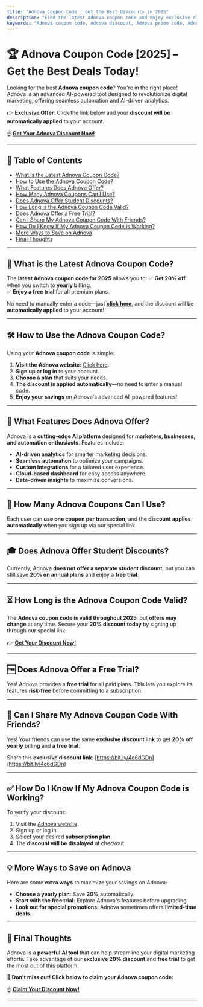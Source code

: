```yaml
---
title: "Adnova Coupon Code | Get the Best Discounts in 2025"
description: "Find the latest Adnova coupon code and enjoy exclusive discounts on premium plans. Get up to 20% off on annual subscriptions and a free trial for all paid plans!"
keywords: "Adnova coupon code, Adnova discount, Adnova promo code, Adnova deals, Adnova free trial"
---
```


# 🏆 Adnova Coupon Code [2025] – Get the Best Deals Today!

Looking for the best **Adnova coupon code**? You're in the right place! Adnova is an advanced AI-powered tool designed to revolutionize digital marketing, offering seamless automation and AI-driven analytics. 

👉 **Exclusive Offer**: Click the link below and your **discount will be automatically applied** to your account.

☝ **[Get Your Adnova Discount Now!](https://bit.ly/4c6dGDn)**

---

## 📌 Table of Contents
- [What is the Latest Adnova Coupon Code?](#what-is-the-latest-adnova-coupon-code)
- [How to Use the Adnova Coupon Code?](#how-to-use-the-adnova-coupon-code)
- [What Features Does Adnova Offer?](#what-features-does-adnova-offer)
- [How Many Adnova Coupons Can I Use?](#how-many-adnova-coupons-can-i-use)
- [Does Adnova Offer Student Discounts?](#does-adnova-offer-student-discounts)
- [How Long is the Adnova Coupon Code Valid?](#how-long-is-the-adnova-coupon-code-valid)
- [Does Adnova Offer a Free Trial?](#does-adnova-offer-a-free-trial)
- [Can I Share My Adnova Coupon Code With Friends?](#can-i-share-my-adnova-coupon-code-with-friends)
- [How Do I Know If My Adnova Coupon Code is Working?](#how-do-i-know-if-my-adnova-coupon-code-is-working)
- [More Ways to Save on Adnova](#more-ways-to-save-on-adnova)
- [Final Thoughts](#final-thoughts)

---

## 🎉 What is the Latest Adnova Coupon Code?
The **latest Adnova coupon code for 2025** allows you to:
✅ **Get 20% off** when you switch to **yearly billing**.  
✅ **Enjoy a free trial** for all premium plans.  

No need to manually enter a code—just **[click here](https://bit.ly/4c6dGDn)**, and the discount will be **automatically applied** to your account!

---

## 🛠 How to Use the Adnova Coupon Code?
Using your **Adnova coupon code** is simple:
1. **Visit the Adnova website**: [Click here](https://bit.ly/4c6dGDn).
2. **Sign up or log in** to your account.
3. **Choose a plan** that suits your needs.
4. **The discount is applied automatically**—no need to enter a manual code.
5. **Enjoy your savings** on Adnova's advanced AI-powered features!

---

## 🚀 What Features Does Adnova Offer?
Adnova is a **cutting-edge AI platform** designed for **marketers, businesses, and automation enthusiasts**. Features include:
- **AI-driven analytics** for smarter marketing decisions.
- **Seamless automation** to optimize your campaigns.
- **Custom integrations** for a tailored user experience.
- **Cloud-based dashboard** for easy access anywhere.
- **Data-driven insights** to maximize conversions.

---

## 🔢 How Many Adnova Coupons Can I Use?
Each user can **use one coupon per transaction**, and the **discount applies automatically** when you sign up via our special link.

---

## 🎓 Does Adnova Offer Student Discounts?
Currently, Adnova **does not offer a separate student discount**, but you can still save **20% on annual plans** and enjoy a **free trial**.

---

## ⏳ How Long is the Adnova Coupon Code Valid?
The **Adnova coupon code is valid throughout 2025**, but **offers may change** at any time. Secure your **20% discount today** by signing up through our special link.

👉 **[Get Your Discount Now!](https://bit.ly/4c6dGDn)**

---

## 🆓 Does Adnova Offer a Free Trial?
Yes! Adnova provides a **free trial** for all paid plans. This lets you explore its features **risk-free** before committing to a subscription.

---

## 👥 Can I Share My Adnova Coupon Code With Friends?
Yes! Your friends can use the same **exclusive discount link** to get **20% off yearly billing** and **a free trial**.

Share this **exclusive discount link**: [https://bit.ly/4c6dGDn](https://bit.ly/4c6dGDn)

---

## ✅ How Do I Know If My Adnova Coupon Code is Working?
To verify your discount:
1. Visit the [Adnova website](https://bit.ly/4c6dGDn).
2. Sign up or log in.
3. Select your desired **subscription plan**.
4. The **discount will be displayed** at checkout.

---

## 💡 More Ways to Save on Adnova
Here are some **extra ways** to maximize your savings on Adnova:
- **Choose a yearly plan**: Save **20%** automatically.
- **Start with the free trial**: Explore Adnova's features before upgrading.
- **Look out for special promotions**: Adnova sometimes offers **limited-time deals**.

---

## 🏁 Final Thoughts
Adnova is a **powerful AI tool** that can help streamline your digital marketing efforts. Take advantage of our **exclusive 20% discount** and **free trial** to get the most out of this platform.

📢 **Don't miss out! Click below to claim your Adnova coupon code:**

☝ **[Claim Your Discount Now!](https://bit.ly/4c6dGDn)**

---
